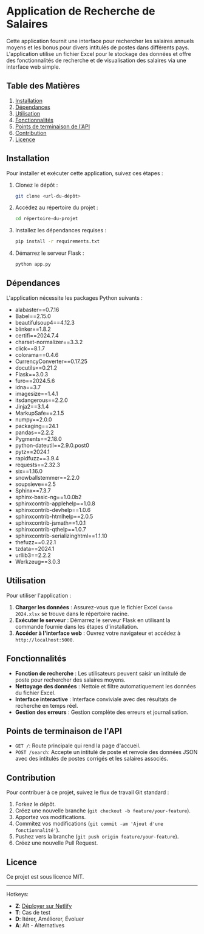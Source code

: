 # Application de Recherche de Salaires

Cette application fournit une interface pour rechercher les salaires annuels moyens et les bonus pour divers intitulés de postes dans différents pays. L'application utilise un fichier Excel pour le stockage des données et offre des fonctionnalités de recherche et de visualisation des salaires via une interface web simple.

## Table des Matières

1. [Installation](#installation)
2. [Dépendances](#dépendances)
3. [Utilisation](#utilisation)
4. [Fonctionnalités](#fonctionnalités)
5. [Points de terminaison de l'API](#points-de-terminaison-de-lapi)
6. [Contribution](#contribution)
7. [Licence](#licence)

## Installation

Pour installer et exécuter cette application, suivez ces étapes :

1. Clonez le dépôt :
   ```bash
   git clone <url-du-dépôt>
   ```
2. Accédez au répertoire du projet :
   ```bash
   cd répertoire-du-projet
   ```
3. Installez les dépendances requises :
   ```bash
   pip install -r requirements.txt
   ```
4. Démarrez le serveur Flask :
   ```bash
   python app.py
   ```

## Dépendances

L'application nécessite les packages Python suivants :

- alabaster==0.7.16
- Babel==2.15.0
- beautifulsoup4==4.12.3
- blinker==1.8.2
- certifi==2024.7.4
- charset-normalizer==3.3.2
- click==8.1.7
- colorama==0.4.6
- CurrencyConverter==0.17.25
- docutils==0.21.2
- Flask==3.0.3
- furo==2024.5.6
- idna==3.7
- imagesize==1.4.1
- itsdangerous==2.2.0
- Jinja2==3.1.4
- MarkupSafe==2.1.5
- numpy==2.0.0
- packaging==24.1
- pandas==2.2.2
- Pygments==2.18.0
- python-dateutil==2.9.0.post0
- pytz==2024.1
- rapidfuzz==3.9.4
- requests==2.32.3
- six==1.16.0
- snowballstemmer==2.2.0
- soupsieve==2.5
- Sphinx==7.3.7
- sphinx-basic-ng==1.0.0b2
- sphinxcontrib-applehelp==1.0.8
- sphinxcontrib-devhelp==1.0.6
- sphinxcontrib-htmlhelp==2.0.5
- sphinxcontrib-jsmath==1.0.1
- sphinxcontrib-qthelp==1.0.7
- sphinxcontrib-serializinghtml==1.1.10
- thefuzz==0.22.1
- tzdata==2024.1
- urllib3==2.2.2
- Werkzeug==3.0.3

## Utilisation

Pour utiliser l'application :

1. **Charger les données** : Assurez-vous que le fichier Excel `Conso 2024.xlsx` se trouve dans le répertoire racine.
2. **Exécuter le serveur** : Démarrez le serveur Flask en utilisant la commande fournie dans les étapes d'installation.
3. **Accéder à l'interface web** : Ouvrez votre navigateur et accédez à `http://localhost:5000`.

## Fonctionnalités

- **Fonction de recherche** : Les utilisateurs peuvent saisir un intitulé de poste pour rechercher des salaires moyens.
- **Nettoyage des données** : Nettoie et filtre automatiquement les données du fichier Excel.
- **Interface interactive** : Interface conviviale avec des résultats de recherche en temps réel.
- **Gestion des erreurs** : Gestion complète des erreurs et journalisation.

## Points de terminaison de l'API

- `GET /`: Route principale qui rend la page d'accueil.
- `POST /search`: Accepte un intitulé de poste et renvoie des données JSON avec des intitulés de postes corrigés et les salaires associés.

## Contribution

Pour contribuer à ce projet, suivez le flux de travail Git standard :

1. Forkez le dépôt.
2. Créez une nouvelle branche (`git checkout -b feature/your-feature`).
3. Apportez vos modifications.
4. Commitez vos modifications (`git commit -am 'Ajout d'une fonctionnalité'`).
5. Pushez vers la branche (`git push origin feature/your-feature`).
6. Créez une nouvelle Pull Request.

## Licence

Ce projet est sous licence MIT.

---

Hotkeys:  
- **Z**: [Déployer sur Netlify](https://app.netlify.com/drop)  
- **T**: Cas de test  
- **D**: Itérer, Améliorer, Évoluer  
- **A**: Alt - Alternatives
